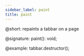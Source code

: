 ```yaml
---
sidebar_label: paint
title: paint
---          
```


@short: repaints a tabbar on a page

@signature: paint(): void;

@example:
tabbar.destructor();

